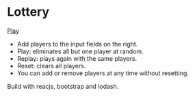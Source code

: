 # Lottery

[Play](https://github.com/jeffreyrosenbluth/lottery/index.html)

  - Add players to the input fields on the right.
  - Play: eliminates all but one player at random.
  - Replay: plays again with the same players.
  - Reset: clears all players.
  - You can add or remove players at any time without resetting.

Build with reacjs, bootstrap and lodash.
